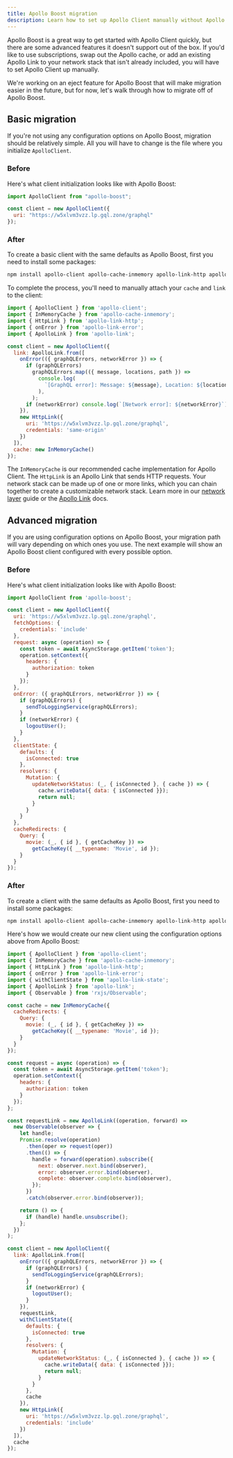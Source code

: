 ```yaml
---
title: Apollo Boost migration
description: Learn how to set up Apollo Client manually without Apollo Boost
---
```


Apollo Boost is a great way to get started with Apollo Client quickly, but there are some advanced features it doesn't support out of the box. If you'd like to use subscriptions, swap out the Apollo cache, or add an existing Apollo Link to your network stack that isn't already included, you will have to set Apollo Client up manually.

We're working on an eject feature for Apollo Boost that will make migration easier in the future, but for now, let's walk through how to migrate off of Apollo Boost.

<h2 id="basic-migration">Basic migration</h2>

If you're not using any configuration options on Apollo Boost, migration should be relatively simple. All you will have to change is the file where you initialize `ApolloClient`.

<h3 id="before">Before</h3>

Here's what client initialization looks like with Apollo Boost:

```js
import ApolloClient from "apollo-boost";

const client = new ApolloClient({
  uri: "https://w5xlvm3vzz.lp.gql.zone/graphql"
});
```

<h3 id="after">After</h3>

To create a basic client with the same defaults as Apollo Boost, first you need to install some packages:

```bash
npm install apollo-client apollo-cache-inmemory apollo-link-http apollo-link-error apollo-link --save
```

To complete the process, you'll need to manually attach your `cache` and `link` to the client:

```js
import { ApolloClient } from 'apollo-client';
import { InMemoryCache } from 'apollo-cache-inmemory';
import { HttpLink } from 'apollo-link-http';
import { onError } from 'apollo-link-error';
import { ApolloLink } from 'apollo-link';

const client = new ApolloClient({
  link: ApolloLink.from([
    onError(({ graphQLErrors, networkError }) => {
      if (graphQLErrors)
        graphQLErrors.map(({ message, locations, path }) =>
          console.log(
            `[GraphQL error]: Message: ${message}, Location: ${locations}, Path: ${path}`,
          ),
        );
      if (networkError) console.log(`[Network error]: ${networkError}`);
    }),
    new HttpLink({
      uri: 'https://w5xlvm3vzz.lp.gql.zone/graphql',
      credentials: 'same-origin'
    })
  ]),
  cache: new InMemoryCache()
});
```

The `InMemoryCache` is our recommended cache implementation for Apollo Client. The `HttpLink` is an Apollo Link that sends HTTP requests. Your network stack can be made up of one or more links, which you can chain together to create a customizable network stack. Learn more in our [network layer](./network-layer.html) guide or the [Apollo Link](/docs/link.html) docs.

<h2 id="advanced-migration">Advanced migration</h2>

If you are using configuration options on Apollo Boost, your migration path will vary depending on which ones you use. The next example will show an Apollo Boost client configured with every possible option.

<h3 id="before">Before</h3>

Here's what client initialization looks like with Apollo Boost:

```js
import ApolloClient from 'apollo-boost';

const client = new ApolloClient({
  uri: 'https://w5xlvm3vzz.lp.gql.zone/graphql',
  fetchOptions: {
    credentials: 'include'
  },
  request: async (operation) => {
    const token = await AsyncStorage.getItem('token');
    operation.setContext({
      headers: {
        authorization: token
      }
    });
  },
  onError: ({ graphQLErrors, networkError }) => {
    if (graphQLErrors) {
      sendToLoggingService(graphQLErrors);
    }
    if (networkError) {
      logoutUser();
    }
  },
  clientState: {
    defaults: {
      isConnected: true
    },
    resolvers: {
      Mutation: {
        updateNetworkStatus: (_, { isConnected }, { cache }) => {
          cache.writeData({ data: { isConnected }});
          return null;
        }
      }
    }
  },
  cacheRedirects: {
    Query: {
      movie: (_, { id }, { getCacheKey }) =>
        getCacheKey({ __typename: 'Movie', id });
    }
  }
});
```

<h3 id="after">After</h3>

To create a client with the same defaults as Apollo Boost, first you need to install some packages:

```bash
npm install apollo-client apollo-cache-inmemory apollo-link-http apollo-link apollo-link-state apollo-link-error --save
```

Here's how we would create our new client using the configuration options above from Apollo Boost:

```js
import { ApolloClient } from 'apollo-client';
import { InMemoryCache } from 'apollo-cache-inmemory';
import { HttpLink } from 'apollo-link-http';
import { onError } from 'apollo-link-error';
import { withClientState } from 'apollo-link-state';
import { ApolloLink } from 'apollo-link';
import { Observable } from 'rxjs/Observable';

const cache = new InMemoryCache({
  cacheRedirects: {
    Query: {
      movie: (_, { id }, { getCacheKey }) =>
        getCacheKey({ __typename: 'Movie', id });
    }
  }
});

const request = async (operation) => {
  const token = await AsyncStorage.getItem('token');
  operation.setContext({
    headers: {
      authorization: token
    }
  });
};

const requestLink = new ApolloLink((operation, forward) =>
  new Observable(observer => {
    let handle;
    Promise.resolve(operation)
      .then(oper => request(oper))
      .then(() => {
        handle = forward(operation).subscribe({
          next: observer.next.bind(observer),
          error: observer.error.bind(observer),
          complete: observer.complete.bind(observer),
        });
      })
      .catch(observer.error.bind(observer));

    return () => {
      if (handle) handle.unsubscribe();
    };
  })
);

const client = new ApolloClient({
  link: ApolloLink.from([
    onError(({ graphQLErrors, networkError }) => {
      if (graphQLErrors) {
        sendToLoggingService(graphQLErrors);
      }
      if (networkError) {
        logoutUser();
      }
    }),
    requestLink,
    withClientState({
      defaults: {
        isConnected: true
      },
      resolvers: {
        Mutation: {
          updateNetworkStatus: (_, { isConnected }, { cache }) => {
            cache.writeData({ data: { isConnected }});
            return null;
          }
        }
      },
      cache
    }),
    new HttpLink({
      uri: 'https://w5xlvm3vzz.lp.gql.zone/graphql',
      credentials: 'include'
    })
  ]),
  cache
});
```
